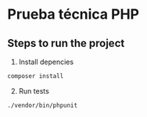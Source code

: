 # Prueba técnica PHP

## Steps to run the project

1. Install depencies

```bash
composer install
```

2. Run tests

```
./vendor/bin/phpunit
```
